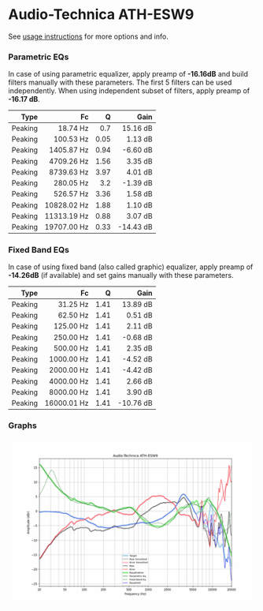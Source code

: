 # Audio-Technica ATH-ESW9
See [usage instructions](https://github.com/jaakkopasanen/AutoEq#usage) for more options and info.

### Parametric EQs
In case of using parametric equalizer, apply preamp of **-16.16dB** and build filters manually
with these parameters. The first 5 filters can be used independently.
When using independent subset of filters, apply preamp of **-16.17 dB**.

| Type    | Fc          |    Q | Gain      |
|--------:|------------:|-----:|----------:|
| Peaking | 18.74 Hz    | 0.7  | 15.16 dB  |
| Peaking | 100.53 Hz   | 0.05 | 1.13 dB   |
| Peaking | 1405.87 Hz  | 0.94 | -6.60 dB  |
| Peaking | 4709.26 Hz  | 1.56 | 3.35 dB   |
| Peaking | 8739.63 Hz  | 3.97 | 4.01 dB   |
| Peaking | 280.05 Hz   | 3.2  | -1.39 dB  |
| Peaking | 526.57 Hz   | 3.36 | 1.58 dB   |
| Peaking | 10828.02 Hz | 1.88 | 1.10 dB   |
| Peaking | 11313.19 Hz | 0.88 | 3.07 dB   |
| Peaking | 19707.00 Hz | 0.33 | -14.43 dB |

### Fixed Band EQs
In case of using fixed band (also called graphic) equalizer, apply preamp of **-14.26dB**
(if available) and set gains manually with these parameters.

| Type    | Fc          |    Q | Gain      |
|--------:|------------:|-----:|----------:|
| Peaking | 31.25 Hz    | 1.41 | 13.89 dB  |
| Peaking | 62.50 Hz    | 1.41 | 0.51 dB   |
| Peaking | 125.00 Hz   | 1.41 | 2.11 dB   |
| Peaking | 250.00 Hz   | 1.41 | -0.68 dB  |
| Peaking | 500.00 Hz   | 1.41 | 2.35 dB   |
| Peaking | 1000.00 Hz  | 1.41 | -4.52 dB  |
| Peaking | 2000.00 Hz  | 1.41 | -4.42 dB  |
| Peaking | 4000.00 Hz  | 1.41 | 2.66 dB   |
| Peaking | 8000.00 Hz  | 1.41 | 3.90 dB   |
| Peaking | 16000.01 Hz | 1.41 | -10.76 dB |

### Graphs
![](./Audio-Technica%20ATH-ESW9.png)